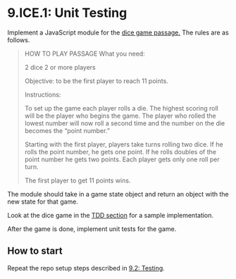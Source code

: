 # 9.ICE.1: Unit Testing

Implement a JavaScript module for the [dice game passage.](https://www.whatdowedoallday.com/dice-games-for-kids/) The rules are as follows.

> HOW TO PLAY PASSAGE What you need:
>
> 2 dice 2 or more players
>
> Objective: to be the first player to reach 11 points.
>
> Instructions:
>
> To set up the game each player rolls a die. The highest scoring roll will be the player who begins the game. The player who rolled the lowest number will now roll a second time and the number on the die becomes the “point number.”
>
> Starting with the first player, players take turns rolling two dice. If he rolls the point number, he gets one point. If he rolls doubles of the point number he gets two points. Each player gets only one roll per turn.
>
> The first player to get 11 points wins.

The module should take in a game state object and return an object with the new state for that game.

Look at the dice game in the [TDD section](../9.2-testing/9.2.2-tdd.md) for a sample implementation.

After the game is done, implement unit tests for the game.

## How to start

Repeat the repo setup steps described in [9.2: Testing](../9.2-testing/#setup).



